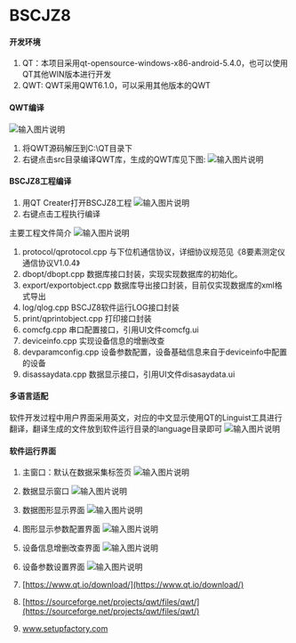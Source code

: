 # BSCJZ8

#### 开发环境

1. QT：本项目采用qt-opensource-windows-x86-android-5.4.0，也可以使用QT其他WIN版本进行开发
2. QWT: QWT采用QWT6.1.0，可以采用其他版本的QWT

#### QWT编译

![输入图片说明](https://images.gitee.com/uploads/images/2020/0110/174405_4d4e32ec_789940.png "qwt.png")

1. 将QWT源码解压到C:\QT目录下
2. 右键点击src目录编译QWT库，生成的QWT库见下图:
![输入图片说明](https://images.gitee.com/uploads/images/2020/0110/174429_f560fe6b_789940.png "qwtlib.png")

#### BSCJZ8工程编译
1. 用QT Creater打开BSCJZ8工程
![输入图片说明](https://images.gitee.com/uploads/images/2020/0110/174442_3e792ada_789940.png "bs1.png")
2. 右键点击工程执行编译

主要工程文件简介
![输入图片说明](https://images.gitee.com/uploads/images/2020/0110/174452_4cb0d10c_789940.png "bs2.png")
1. protocol/qprotocol.cpp
    与下位机通信协议，详细协议规范见《8要素测定仪通信协议V1.0.4》
2. dbopt/dbopt.cpp
    数据库接口封装，实现实现数据库的初始化。
3. export/exportobject.cpp
    数据库导出接口封装，目前仅实现数据库的xml格式导出
4. log/qlog.cpp
    BSCJZ8软件运行LOG接口封装
5. print/qprintobject.cpp
    打印接口封装
6. comcfg.cpp
    串口配置接口，引用UI文件comcfg.ui
7. deviceinfo.cpp
    实现设备信息的增删改查
8. devparamconfig.cpp
    设备参数配置，设备基础信息来自于deviceinfo中配置的设备
9. disassaydata.cpp
    数据显示接口，引用UI文件disasaydata.ui

#### 多语言适配

软件开发过程中用户界面采用英文，对应的中文显示使用QT的Linguist工具进行翻译，翻译生成的文件放到软件运行目录的language目录即可
![输入图片说明](https://images.gitee.com/uploads/images/2020/0110/174504_9007890c_789940.png "lang.png")

#### 软件运行界面

1. 主窗口：默认在数据采集标签页
![输入图片说明](https://images.gitee.com/uploads/images/2020/0110/174517_e04cfebd_789940.png "ui1.png")
2. 数据显示窗口
![输入图片说明](https://images.gitee.com/uploads/images/2020/0110/174526_eca5cfde_789940.png "ui2.png")
3. 数据图形显示界面
![输入图片说明](https://images.gitee.com/uploads/images/2020/0110/174535_5ae7ab1b_789940.png "ui3.png")
4. 图形显示参数配置界面
![输入图片说明](https://images.gitee.com/uploads/images/2020/0110/174548_e9956c07_789940.png "ui4.png")
5. 设备信息增删改查界面
![输入图片说明](https://images.gitee.com/uploads/images/2020/0110/174558_9ea33e02_789940.png "ui5.png")
6. 设备参数设置界面
![输入图片说明](https://images.gitee.com/uploads/images/2020/0110/174609_227ffb38_789940.png "ui6.png")


1. [https://www.qt.io/download/](https://www.qt.io/download/)
2. [https://sourceforge.net/projects/qwt/files/qwt/](https://sourceforge.net/projects/qwt/files/qwt/)
3. www.setupfactory.com 